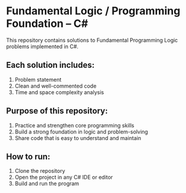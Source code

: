 # Fundamental Logic / Programming Foundation – C#

This repository contains solutions to Fundamental Programming Logic problems implemented in C#.

## Each solution includes:
1. Problem statement
2. Clean and well-commented code
3. Time and space complexity analysis

## Purpose of this repository:
1. Practice and strengthen core programming skills
2. Build a strong foundation in logic and problem-solving
3. Share code that is easy to understand and maintain

## How to run:
1. Clone the repository
2. Open the project in any C# IDE or editor
3. Build and run the program
